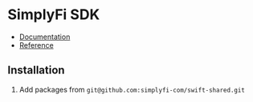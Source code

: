 # SimplyFi SDK

- [Documentation](https://docs.simplyfi.com/sdk.html)
- [Reference](https://simplyfi-tech.github.io/kotlin-shared)

## Installation

1. Add packages from `git@github.com:simplyfi-com/swift-shared.git`
